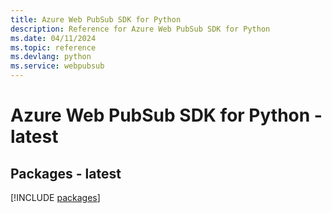 ```yaml
---
title: Azure Web PubSub SDK for Python
description: Reference for Azure Web PubSub SDK for Python
ms.date: 04/11/2024
ms.topic: reference
ms.devlang: python
ms.service: webpubsub
---
```

# Azure Web PubSub SDK for Python - latest
## Packages - latest
[!INCLUDE [packages](web-pubsub-index.md)]